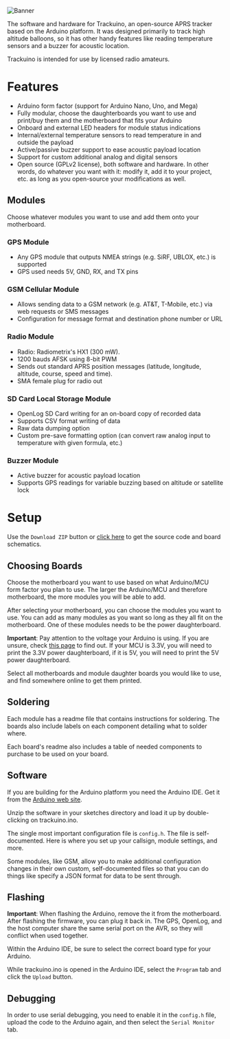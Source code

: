 ![Banner](https://github.com/trackuino/trackuino/wiki/img/trackuino-banner-narrow.png)

The software and hardware for Trackuino, an open-source APRS tracker based on the Arduino platform. It was designed primarily to track high altitude balloons, so it has other handy features like reading temperature sensors and a buzzer for acoustic location.

Trackuino is intended for use by licensed radio amateurs.

# Features

-   Arduino form factor (support for Arduino Nano, Uno, and Mega)
-   Fully modular, choose the daughterboards you want to use and print/buy them and the motherboard that fits your Arduino
-   Onboard and external LED headers for module status indications
-   Internal/external temperature sensors to read temperature in and outside the payload
-   Active/passive buzzer support to ease acoustic payload location
-   Support for custom additional analog and digital sensors
-   Open source (GPLv2 license), both software and hardware. In other words, do whatever you want with it: modify it, add it to your project, etc. as long as you open-source your modifications as well.

## Modules

Choose whatever modules you want to use and add them onto your motherboard.

### GPS Module

-   Any GPS module that outputs NMEA strings (e.g. SiRF, UBLOX, etc.) is supported
-   GPS used needs 5V, GND, RX, and TX pins

### GSM Cellular Module

-   Allows sending data to a GSM network (e.g. AT&T, T-Mobile, etc.) via web requests or SMS messages
-   Configuration for message format and destination phone number or URL

### Radio Module

-   Radio: Radiometrix's HX1 (300 mW).
-   1200 bauds AFSK using 8-bit PWM
-   Sends out standard APRS position messages (latitude, longitude, altitude, course, speed and time).
-   SMA female plug for radio out

### SD Card Local Storage Module

-   OpenLog SD Card writing for an on-board copy of recorded data
-   Supports CSV format writing of data
-   Raw data dumping option
-   Custom pre-save formatting option (can convert raw analog input to temperature with given formula, etc.)

### Buzzer Module

-  Active buzzer for acoustic payload location
-  Supports GPS readings for variable buzzing based on altitude or satellite lock

# Setup

Use the `Download ZIP` button or [click here](https://github.com/EricAndrechek/trackuino-v2/archive/refs/heads/main.zip) to get the source code and board schematics.

## Choosing Boards

Choose the motherboard you want to use based on what Arduino/MCU form factor you plan to use. The larger the Arduino/MCU and therefore motherboard, the more modules you will be able to add.

After selecting your motherboard, you can choose the modules you want to use. You can add as many modules as you want so long as they all fit on the motherboard. One of these modules needs to be the power daughterboard.

**Important**: Pay attention to the voltage your Arduino is using. If you are unsure, check [this page](https://learn.sparkfun.com/tutorials/arduino-comparison-guide/totally-tabular) to find out. If your MCU is 3.3V, you will need to print the 3.3V power daughterboard, if it is 5V, you will need to print the 5V power daughterboard.

Select all motherboards and module daughter boards you would like to use, and find somewhere online to get them printed.

## Soldering

Each module has a readme file that contains instructions for soldering. The boards also include labels on each component detailing what to solder where.

Each board's readme also includes a table of needed components to purchase to be used on your board.

## Software

If you are building for the Arduino platform you need the Arduino IDE. Get it from the [Arduino web site](https://arduino.cc/).

Unzip the software in your sketches directory and load it up by double-clicking on trackuino.ino.

The single most important configuration file is `config.h`. The file is self-documented. Here is where you set up your callsign, module settings, and more.

Some modules, like GSM, allow you to make additional configuration changes in their own custom, self-documented files so that you can do things like specify a JSON format for data to be sent through.

## Flashing

**Important**: When flashing the Arduino, remove the it from the motherboard. After flashing the firmware, you can plug it back in. The GPS, OpenLog, and the host computer share the same serial port on the AVR, so they will conflict when used together.

Within the Arduino IDE, be sure to select the correct board type for your Arduino.

While trackuino.ino is opened in the Arduino IDE, select the `Program` tab and click the `Upload` button.

## Debugging

In order to use serial debugging, you need to enable it in the `config.h` file, upload the code to the Arduino again, and then select the `Serial Monitor` tab.
